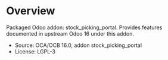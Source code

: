 # Overview

Packaged Odoo addon: stock_picking_portal. Provides features documented in upstream Odoo 16 under this addon.

- Source: OCA/OCB 16.0, addon stock_picking_portal
- License: LGPL-3
